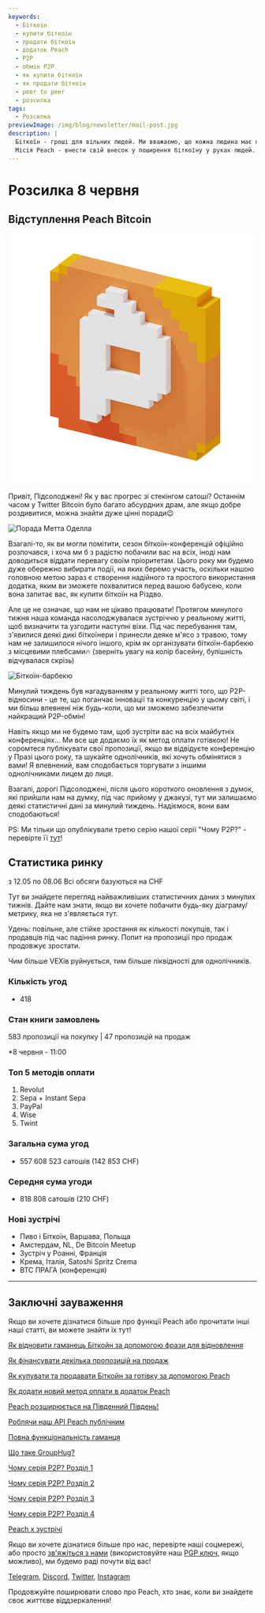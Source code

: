 ```yaml
---
keywords:
  - Біткоін
  - купити біткоін
  - продати біткоін
  - додаток Peach
  - P2P
  - обмін P2P
  - як купити біткоін
  - як продати біткоін
  - peer to peer
  - розсилка
tags:
  - Розсилка
previewImage: /img/blog/newsletter/mail-post.jpg
description: |
  Біткоїн - гроші для вільних людей. Ми вважаємо, що кожна людина має право вибирати, якими грошима вона користується для зберігання свого багатства, результатів своєї роботи, свого часу і енергії. Peach Bitcoin - це найпростіша платформа для купівлі і продажу біткоїну з однолічниками.
  Місія Peach - внести свій внесок у поширення біткоїну у руках людей.
---
```


# Розсилка 8 червня

## Відступлення Peach Bitcoin

![підсолоджений біткоїн гіфка](/img/blog/newsletter/gif-peach.gif)

Привіт, Підсолоджені!
Як у вас прогрес зі стекінгом сатоші? Останнім часом у Twitter Bitcoin було багато абсурдних драм, але якщо добре роздивитися, можна знайти дуже цінні поради😉

![Порада Метта Оделла](https://img.mailinblue.com/5647291/images/content_library/original/647f40e8867f053cd05b3683.png)

Взагалі-то, як ви могли помітити, сезон біткоїн-конференцій офіційно розпочався, і хоча ми б з радістю побачили вас на всіх, іноді нам доводиться віддати перевагу своїм пріоритетам.
Цього року ми будемо дуже обережно вибирати події, на яких беремо участь, оскільки нашою головною метою зараз є створення надійного та простого використання додатка, яким ви зможете похвалитися перед вашою бабусею, коли вона запитає вас, як купити біткоїн на Різдво.

Але це не означає, що нам не цікаво працювати! Протягом минулого тижня наша команда насолоджувалася зустріччю у реальному житті, щоб визначити та узгодити наступні віхи.
Під час перебування там, з'явилися деякі дикі біткоїнери і принесли деяке м'ясо з травою, тому нам не залишилося нічого іншого, крім як організувати біткоїн-барбекю з місцевими плебсами🔥
(зверніть увагу на колір басейну, булішність відчувалася скрізь)

![Біткоїн-барбекю](https://img.mailinblue.com/5647291/images/content_library/original/64804d4e000a683033621785.jpg)

Минулий тиждень був нагадуванням у реальному житті того, що P2P-відносини - це те, що поганчає інновації та конкуренцію у цьому світі, і ми більш впевнені ніж будь-коли, що ми зможемо забезпечити найкращий P2P-обмін!

Навіть якщо ми не будемо там, щоб зустріти вас на всіх майбутніх конференціях... Ми все ще додаємо їх як метод оплати готівкою! Не соромтеся публікувати свої пропозиції, якщо ви відвідуєте конференцію у Празі цього року, та шукайте однолічників, які хочуть обмінятися з вами! Я впевнений, вам сподобається торгувати з іншими однолічниками лицем до лиця.

Взагалі, дорогі Підсолоджені, після цього короткого оновлення з думок, які прийшли нам на думку, під час прийому у джакузі, тут ми залишаємо деякі статистичні дані за минулий тиждень. Надіємося, вони вам сподобаються!

PS: Ми тільки що опублікували третю серію нашої серії "Чому P2P?" - перевірте її [тут](https://peachbitcoin.com/blog/why-p2p-chapter-3-circular-economies/)!

## Статистика ринку

з 12.05 по 08.06
Всі обсяги базуються на CHF

Тут ви знайдете перегляд найважливіших статистичних даних з минулих тижнів. Дайте нам знати, якщо ви хочете побачити будь-яку діаграму/метрику, яка не з'являється тут.

Удень: повільне, але стійке зростання як кількості покупців, так і продавців під час падіння ринку.
Попит на пропозиції про продаж продовжує зростати.

Чим більше VEXів руйнується, тим більше ліквідності для однолічників.

### Кількість угод

- 418

### Стан книги замовлень

583 пропозиції на покупку | 47 пропозицій на продаж

\*8 червня - 11:00

### Топ 5 методів оплати

1. Revolut
2. Sepa + Instant Sepa
3. PayPal
4. Wise
5. Twint

### Загальна сума угод

- 557 608 523 сатошів (142 853 CHF)

### Середня сума угоди

- 818 808 сатошів (210 CHF)

### Нові зустрічі

- Пиво і Біткоїн, Варшава, Польща
- Амстердам, NL, De Bitcoin Meetup
- Зустріч у Роанні, Франція
- Крема, Італія, Satoshi Spritz Crema
- BTC ПРАГА (конференція)

---

## Заключні зауваження

Якщо ви хочете дізнатися більше про функції Peach або прочитати інші наші статті, ви можете знайти їх тут!

[Як відновити гаманець Біткойн за допомогою фрази для відновлення](https://peachbitcoin.com/uk/blog/how-to-restore-peach-wallet/)

[Як фінансувати декілька пропозицій на продаж](https://peachbitcoin.com/uk/blog/funding-multiple-sell-offers/)

[Як купувати та продавати Біткойн за готівку за допомогою Peach](https://peachbitcoin.com/uk/blog/how-to-buy-and-sell-bitcoin-with-cash-using-peach/)

[Як додати новий метод оплати в додаток Peach](https://peachbitcoin.com/uk/blog/how-to-add-a-payment-method/)

[Peach розширюється на Південний Південь!](https://peachbitcoin.com/uk/blog/peach-expands-to-the-global-south/)

[Роблячи наш API Peach публічним](https://peachbitcoin.com/uk/blog/making-our-peach-api-public/)

[Повна функціональність гаманця](https://peachbitcoin.com/uk/blog/full-wallet-functionality/)

[Що таке GroupHug?](https://peachbitcoin.com/uk/blog/group-hug/)

[Чому серія P2P? Розділ 1](https://peachbitcoin.com/uk/blog/why-p2p-chapter-1/)

[Чому серія P2P? Розділ 2](https://peachbitcoin.com/uk/blog/why-p2p-chapter-2/)

[Чому серія P2P? Розділ 3](https://peachbitcoin.com/uk/blog/why-p2p-chapter-3-circular-economies/)

[Чому серія P2P? Розділ 4](https://peachbitcoin.com/uk/blog/why-p2p-chapter-4-chains-of-trust/)

[Peach x зустрічі](https://peachbitcoin.com/uk/blog/peach-for-meetups/)

Якщо ви хочете дізнатися більше про нас, перевірте наші соцмережі, або просто [зв'яжіться з нами](mailto:hello@peachbitcoin.com) (використовуйте наш [PGP ключ](https://keys.openpgp.org/vks/v1/by-fingerprint/48339A19645E2E53488E0E5479E1B270FACD1BD2), якщо можливо), ми будемо раді почути від вас!

[Telegram](https://t.me/+GkOW1J-ixBBkZWRk), [Discord](https://discord.gg/ypeHz3SW54), [Twitter](https://twitter.com/peachbitcoin), [Instagram](https://instagram.com/peachbitcoin)

Продовжуйте поширювати слово про Peach, хто знає, коли ви знайдете своє життєве віддзеркалення!
